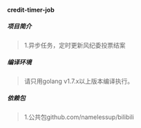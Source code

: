 #### credit-timer-job

##### 项目简介
> 1.异步任务，定时更新风纪委投票结案  


##### 编译环境
> 请只用golang v1.7.x以上版本编译执行。  

##### 依赖包
> 1.公共包github.com/namelessup/bilibili  